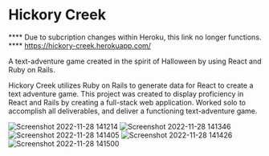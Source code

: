 # Hickory Creek

**** Due to subcription changes within Heroku, this link no longer functions. ****
https://hickory-creek.herokuapp.com/

A text-adventure game created in the spirit of Halloween by using React and Ruby on Rails.

Hickory Creek utilizes Ruby on Rails to generate data for React to create a text adventure game. This project was created to display proficiency in React and Rails by creating a full-stack web application. Worked solo to accomplish all deliverables, and deliver a functioning text-adventure game.



![Screenshot 2022-11-28 141214](https://user-images.githubusercontent.com/108487199/204374329-a78c0224-88f1-4380-bf59-6b085ca97fb7.png)
![Screenshot 2022-11-28 141346](https://user-images.githubusercontent.com/108487199/204374338-78e5c497-0280-4203-b7a0-58d668f98e8b.png)
![Screenshot 2022-11-28 141405](https://user-images.githubusercontent.com/108487199/204374342-b982c339-d3f4-46aa-b35a-bfdc513264e5.png)
![Screenshot 2022-11-28 141426](https://user-images.githubusercontent.com/108487199/204374346-b1b3622b-1e2e-4410-b8d8-0740f44defc5.png)
![Screenshot 2022-11-28 141500](https://user-images.githubusercontent.com/108487199/204374361-cf018f77-0245-471f-85ae-52027068a9ca.png)

